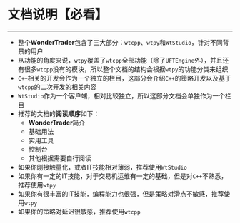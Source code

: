 # 文档说明【必看】
---

* 整个**WonderTrader**包含了三大部分：`wtcpp`、`wtpy`和`WtStudio`，针对不同背景的用户
* 从功能的角度来说，`wtpy`覆盖了`wtcpp`全部功能（除了`UFTEngine`外），并且还有很多`wtcpp`没有的模块，所以整个文档的结构会根据`wtpy`的功能分类来组织
* `C++`相关的开发会作为一个独立的栏目，这部分会介绍`C++`的策略开发以及基于`wtcpp`的二次开发的相关内容
* `WtStudio`作为一个客户端，相对比较独立，所以这部分文档会单独作为一个栏目
* 推荐的文档的**阅读顺序**如下：
    - **WonderTrader**简介
    - 基础用法
    - 实用工具
    - 控制台
    - 其他根据需要自行阅读
* 如果你刚接触量化，或者IT技能相对薄弱，推荐使用`WtStudio`
* 如果你有一定的IT技能，对于交易机运维有一定的基础，但是对`C++`不熟悉，推荐使用`wtpy`
* 如果你有很丰富的IT技能，编程能力也很强，但是策略对滑点不敏感，推荐使用`wtpy`
* 如果你的策略对延迟很敏感，推荐使用`wtcpp`